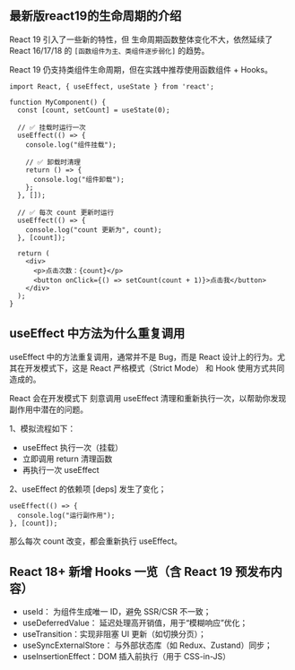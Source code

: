 ## 最新版react19的生命周期的介绍

React 19 引入了一些新的特性，但 生命周期函数整体变化不大，依然延续了 React 16/17/18 的 `[函数组件为主、类组件逐步弱化]` 的趋势。

React 19 仍支持类组件生命周期，但在实践中推荐使用函数组件 + Hooks。

```
import React, { useEffect, useState } from 'react';

function MyComponent() {
  const [count, setCount] = useState(0);

  // ✅ 挂载时运行一次
  useEffect(() => {
    console.log("组件挂载");

    // ✅ 卸载时清理
    return () => {
      console.log("组件卸载");
    };
  }, []);

  // ✅ 每次 count 更新时运行
  useEffect(() => {
    console.log("count 更新为", count);
  }, [count]);

  return (
    <div>
      <p>点击次数：{count}</p>
      <button onClick={() => setCount(count + 1)}>点击我</button>
    </div>
  );
}
```

## useEffect 中方法为什么重复调用

useEffect 中的方法重复调用，通常并不是 Bug，而是 React 设计上的行为。尤其在开发模式下，这是 React 严格模式（Strict Mode） 和 Hook 使用方式共同造成的。

React 会在开发模式下 刻意调用 useEffect 清理和重新执行一次，以帮助你发现副作用中潜在的问题。

1、模拟流程如下：
- useEffect 执行一次（挂载）
- 立即调用 return 清理函数
- 再执行一次 useEffect

2、useEffect 的依赖项 [deps] 发生了变化；
```
useEffect(() => {
  console.log("运行副作用");
}, [count]);
```
那么每次 count 改变，都会重新执行 useEffect。

## React 18+ 新增 Hooks 一览（含 React 19 预发布内容）
- useId： 为组件生成唯一 ID，避免 SSR/CSR 不一致；
- useDeferredValue： 延迟处理高开销值，用于“模糊响应”优化；
- useTransition：实现非阻塞 UI 更新（如切换分页）；
- useSyncExternalStore： 与外部状态库（如 Redux、Zustand）同步；
- useInsertionEffect：DOM 插入前执行（用于 CSS-in-JS）





